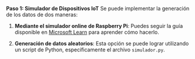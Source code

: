 **Paso 1: Simulador de Dispositivos IoT**
Se puede implementar la generación de los datos de dos maneras:

1. **Mediante el simulador online de Raspberry Pi**: Puedes seguir la guía disponible en [Microsoft Learn](https://learn.microsoft.com/es-es/azure/iot-hub/raspberry-pi-get-started) para aprender cómo hacerlo.

2. **Generación de datos aleatorios**: Esta opción se puede lograr utilizando un script de Python, específicamente el archivo `simulador.py`.
